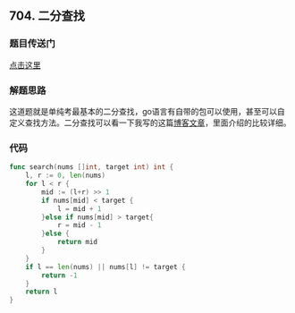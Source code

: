 ## 704. 二分查找

### 题目传送门

[点击这里](https://leetcode.cn/problems/binary-search/)

### 解题思路

这道题就是单纯考最基本的二分查找，go语言有自带的包可以使用，甚至可以自定义查找方法。二分查找可以看一下我写的这篇[博客文章](https://zonzeeli.github.io/p/binary-search/)，里面介绍的比较详细。

### 代码

```go
func search(nums []int, target int) int {
    l, r := 0, len(nums)
    for l < r {
        mid := (l+r) >> 1
        if nums[mid] < target {
            l = mid + 1
        }else if nums[mid] > target{
            r = mid - 1
        }else {
            return mid
        }
    }
    if l == len(nums) || nums[l] != target {
        return -1
    }
    return l
}
```